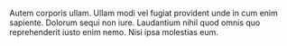 Autem corporis ullam. Ullam modi vel fugiat provident unde in cum enim sapiente. Dolorum sequi non iure. Laudantium nihil quod omnis quo reprehenderit iusto enim nemo. Nisi ipsa molestias eum.